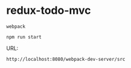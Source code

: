 # redux-todo-mvc

```
webpack
```

```
npm run start
```

URL:
```
http://localhost:8080/webpack-dev-server/src
```
